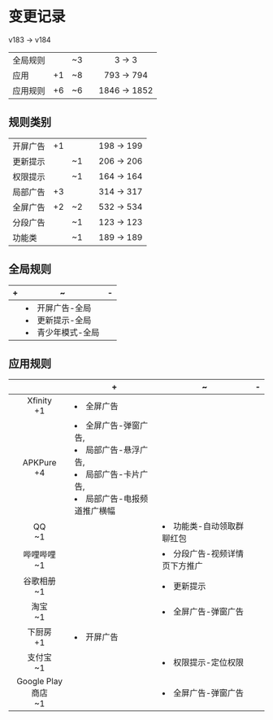 # 变更记录

v183 -> v184

||||||
|-|:-:|:-:|:-:|:-:|
|全局规则||~3||3 -> 3|
|应用|+1|~8||793 -> 794|
|应用规则|+6|~6||1846 -> 1852|

## 规则类别

||||||
|-|:-:|:-:|:-:|:-:|
|开屏广告|+1|||198 -> 199|
|更新提示||~1||206 -> 206|
|权限提示||~1||164 -> 164|
|局部广告|+3|||314 -> 317|
|全屏广告|+2|~2||532 -> 534|
|分段广告||~1||123 -> 123|
|功能类||~1||189 -> 189|

## 全局规则

|+|~|-|
|-|-|-|
||<li>开屏广告-全局<li>更新提示-全局<li>青少年模式-全局||

## 应用规则

||+|~|-|
|:-:|-|-|-|
|Xfinity<br>+1|<li>全屏广告|||
|APKPure<br>+4|<li>全屏广告-弹窗广告,<li>局部广告-悬浮广告,<li>局部广告-卡片广告,<li>局部广告-电报频道推广横幅|||
|QQ<br>~1||<li>功能类-自动领取群聊红包||
|哔哩哔哩<br>~1||<li>分段广告-视频详情页下方推广||
|谷歌相册<br>~1||<li>更新提示||
|淘宝<br>~1||<li>全屏广告-弹窗广告||
|下厨房<br>+1|<li>开屏广告|||
|支付宝<br>~1||<li>权限提示-定位权限||
|Google Play 商店<br>~1||<li>全屏广告-弹窗广告||
